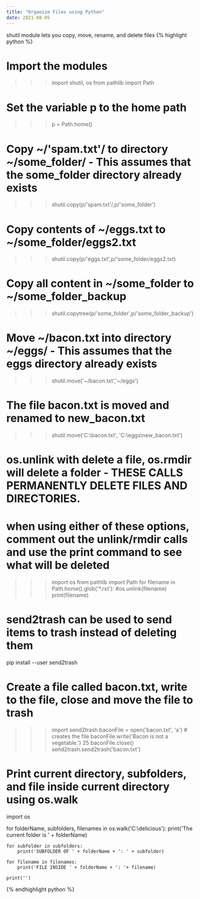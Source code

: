 ```yaml
---
title: "Organize Files using Python"
date: 2021-08-05
---
```


shutil module lets you copy, move, rename, and delete files
{% highlight python %}
# Import the modules
>>> import shutil, os
>>> from pathlib import Path
# Set the variable p to the home path
>>> p = Path.home()
# Copy ~/'spam.txt'/ to directory ~/some_folder/ - This assumes that the some_folder directory already exists
>>> shutil.copy(p/'spam.txt'/,p/'some_folder')
# Copy contents of ~/eggs.txt to ~/some_folder/eggs2.txt
>>> shutil.copy(p/'eggs.txt',p/'some_folder/eggs2.txt)
# Copy all content in ~/some_folder to ~/some_folder_backup
>>> shutil.copytree(p/'some_folder',p/'some_folder_backup')
# Move ~/bacon.txt into directory ~/eggs/ - This assumes that the eggs directory already exists
>>> shutil.move('~/bacon.txt','~/eggs')
# The file bacon.txt is moved and renamed to new_bacon.txt
>>> shutil.move('C:\\bacon.txt', 'C:\\eggs\\new_bacon.txt')

# os.unlink with delete a file, os.rmdir will delete a folder - THESE CALLS PERMANENTLY DELETE FILES AND DIRECTORIES.
# when using either of these options, comment out the unlink/rmdir calls and use the print command to see what will be deleted
>>> import os
>>> from pathlib import Path
>>> for filename in Path.home().glob('*.rxt'):
>>>     #os.unlink(filename)
>>>     print(filename)

# send2trash can be used to send items to trash instead of deleting them
pip install --user send2trash
# Create a file called bacon.txt, write to the file, close and move the file to trash
>>> import send2trash
>>> baconFile = open('bacon.txt', 'a')   # creates the file
>>> baconFile.write('Bacon is not a vegetable.')
25
>>> baconFile.close()
>>> send2trash.send2trash('bacon.txt')

# Print current directory, subfolders, and file inside current directory using os.walk
import os

for folderName, subfolders, filenames in os.walk('C:\\delicious'):
    print('The current folder is ' + folderName)

    for subfolder in subfolders:
        print('SUBFOLDER OF ' + folderName + ': ' + subfolder)

    for filename in filenames:
        print('FILE INSIDE ' + folderName + ': '+ filename)

    print('')
{% endhighlight python %}
